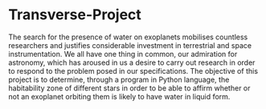 # Transverse-Project

The search for the presence of water on exoplanets mobilises countless researchers and justifies considerable investment in terrestrial and space instrumentation.
We all have one thing in common, our admiration for astronomy, which has aroused in us a desire to carry out research in order 
to respond to the problem posed in our specifications.
The objective of this project is to determine, through a program in Python language, the habitability zone of different stars 
in order to be able to affirm whether or not an exoplanet orbiting them is likely to have water in liquid form.
